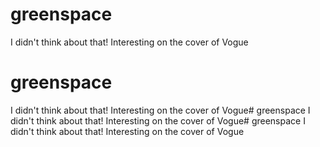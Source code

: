 # greenspace
I didn't think about that! Interesting on the cover of Vogue
# greenspace
I didn't think about that! Interesting on the cover of Vogue# greenspace
I didn't think about that! Interesting on the cover of Vogue# greenspace
I didn't think about that! Interesting on the cover of Vogue
 

